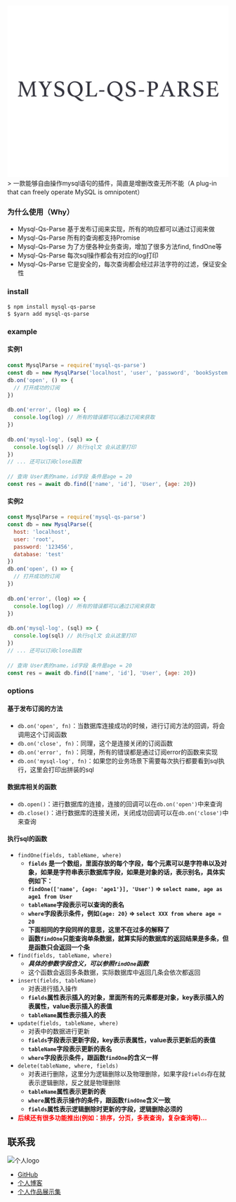 <img src="/docs/logo.png" alt="Koa middleware framework for nodejs"/>
> 一款能够自由操作mysql语句的插件，简直是增删改查无所不能（A plug-in that can freely operate MySQL is omnipotent）

### 为什么使用（Why）
* Mysql-Qs-Parse 基于发布订阅来实现，所有的响应都可以通过订阅来做
* Mysql-Qs-Parse 所有的查询都支持Promise
* Mysql-Qs-Parse 为了方便各种业务查询，增加了很多方法find, findOne等
* Mysql-Qs-Parse 每次sql操作都会有对应的log打印
* Mysql-Qs-Parse 它是安全的，每次查询都会经过非法字符的过滤，保证安全性

### install
```
$ npm install mysql-qs-parse
$ $yarn add mysql-qs-parse
```
### example
#### 实例1
```js
const MysqlParse = require('mysql-qs-parse')
const db = new MysqlParse('localhost', 'user', 'password', 'bookSystem')
db.on('open', () => {
  // 打开成功的订阅
})

db.on('error', (log) => {
  console.log(log) // 所有的错误都可以通过订阅来获取
})

db.on('mysql-log', (sql) => {
  console.log(sql) // 执行sql文 会从这里打印
})
// ... 还可以订阅close函数

// 查询 User表的name，id字段 条件是age = 20
const res = await db.find(['name', 'id'], 'User', {age: 20})
```
#### 实例2
```js
const MysqlParse = require('mysql-qs-parse')
const db = new MysqlParse({
  host: 'localhost',
  user: 'root',
  password: '123456',
  database: 'test'
})
db.on('open', () => {
  // 打开成功的订阅
})

db.on('error', (log) => {
  console.log(log) // 所有的错误都可以通过订阅来获取
})

db.on('mysql-log', (sql) => {
  console.log(sql) // 执行sql文 会从这里打印
})
// ... 还可以订阅close函数

// 查询 User表的name，id字段 条件是age = 20
const res = await db.find(['name', 'id'], 'User', {age: 20})
```
### options
#### 基于发布订阅的方法
* `db.on('open', fn)`：当数据库连接成功的时候，进行订阅方法的回调，将会调用这个订阅函数
* `db.on('close', fn)`：同理，这个是连接关闭的订阅函数
* `db.on('error', fn)`：同理，所有的错误都是通过订阅error的函数来实现
* `db.on('mysql-log', fn)`：如果您的业务场景下需要每次执行都要看到sql执行，这里会打印出拼装的sql
#### 数据库相关的函数
* `db.open()`：进行数据库的连接，连接的回调可以在`db.on('open')`中来查询
* `db.close()`：进行数据库的连接关闭，关闭成功回调可以在`db.on('close')`中来查询
#### 执行sql的函数
* `findOne(fields, tableName, where)`
  * **`fields` 是一个数组，里面存放的每个字段，每个元素可以是字符串以及对象，如果是字符串表示数据库字段，如果是对象的话，表示别名，具体实例如下：**
  * **`findOne(['name', {age: 'age1'}], 'User')` => `select name, age as age1 from User`**
  * **`tableName`字段表示可以查询的表名**
  * **`where`字段表示条件，例如`{age: 20}` => `select XXX from where age = 20`**
  * **下面相同的字段同样的意思，这里不在过多的解释了**
  * **函数`findOne`只能查询单条数据，就算实际的数据库的返回结果是多条，但是函数只会返回一个条**
* `find(fields, tableName, where)`
  * _**具体的参数字段含义，可以参照`findOne`函数**_
  * 这个函数会返回多条数据，实际数据库中返回几条会依次都返回
* `insert(fields, tableName)`
  * 对表进行插入操作
  * **`fields`属性表示插入的对象，里面所有的元素都是对象，key表示插入的表属性，value表示插入的表值**
  * **`tableName`属性表示插入的表**
* `update(fields, tableName, where)`
  * 对表中的数据进行更新
  * **`fields`字段表示更新字段，key表示表属性，value表示更新后的表值**
  * **`tableName`字段表示更新的表名**
  * **`where`字段表示条件，跟函数`findOne`的含义一样**
* `delete(tableName, where, fields)`
  * 对表进行删除，这里分为逻辑删除以及物理删除，如果字段`fields`存在就表示逻辑删除，反之就是物理删除
  * **`tableName`属性表示更新的表**
  * **`where`属性表示操作的条件，跟函数`findOne`含义一致**
  * **`fields`属性表示逻辑删除时更新的字段，逻辑删除必须的**
* **<font color=red>后续还有很多功能推出(例如：排序，分页，多表查询，复杂查询等)...</font>**
## 联系我
![个人logo](http://lihh-core.top/images/personal-logo.jpeg)
 * [GitHub](https://github.com/a572251465)
 * [个人博客](http://lihh-core.top/share)
 * [个人作品展示集](http://lihh-core.top)